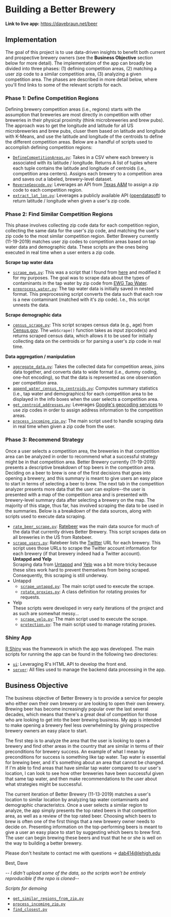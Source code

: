 # Building a Better Brewery
**Link to live app:** https://davebraun.net/beer

## Implementation

The goal of this project is to use data-driven insights to benefit both current and prospective brewery owners (see the **Business Objective** section below for more detail). The implementation of the app can broadly be divided into three phases: (1) defining competition areas, (2) matching a user zip code to a similar competition area, (3) analyzing a given competition area. The phases are described in more detail below, where you'll find links to some of the relevant scripts for each.

### Phase 1: Define Competition Regions

Defining brewery competition areas (i.e., regions) starts with the assumption that breweries are most directly in competition with other breweries in their physical proximity (think microbreweries and brew pubs). The approach was to get the longitude and latitude for all US microbreweries and brew pubs, cluser them based on latitude and longitude with K-Means, and use the latitude and longitude of the centroids to define the different competition areas. Below are a handful of scripts used to accomplish defining competition regions:  

* [`DefineCompetitionAreas.py`](Phase0-DefineCompetitionRegions/01-DefineCompetitionRegions/DefineCompetitionAreas.py): Takes in a CSV where each brewery is associated with its latitude / longitude. Returns A list of tuples where each tuple contains the latitude and longitude of centroids (i.e., competition area centers). Assigns each brewery to a competition area and saves out a labeled, brewery-level dataset.  
* [`ReverseGeocode.py`](Phase0-DefineCompetitionRegions/02-MatchCompetitionRegionsToZips/ReverseGeocode.py): Leverages an API from [Texas A&M](https://geoservices.tamu.edu/Services/ReverseGeocoding) to assign a zip code to each competition region.  
* [`extract_lat_lon.py`](Phase0-DefineCompetitionRegions/03-ParseUserZip/extract_lat_lon.py): Leverages a publicly available API ([opendatasoft](https://public.opendatasoft.com)) to return latitude / longitude when given a user's zip code.

### Phase 2: Find Similar Competition Regions

This phase involves collecting zip code data for each competition region, collecting the same data for the user's zip code, and matching the user's zip code to the most similar competition region. Better Brewery currently (11-19-2019) matches user zip codes to competition areas based on tap water data and demographic data. These scripts are the ones being executed in real time when a user enters a zip code.

**Scrape tap water data**  
* [`scrape_ewg.py`](Phase1-FindSimilarCompetitionRegions/water/scrape_ewg.py): This was a script that I found from [here](https://github.com/albertovilla/ewg/blob/master/EWG.ipynb) and modified it for my purposes. The goal was to scrape data about the types of contaminants in the tap water by zip code from [EWG Tap Water](https://www.ewg.org/tapwater/).  
* [`preprocess_water.py`](Phase1-FindSimilarCompetitionRegions/water/preprocess_water.py): The tap water data is initially saved in nested format. This preprocessing script converts the data such that each row is a new contaminant (matched with it's zip code). I.e., this script unnests the data.  

**Scrape demographic data**  
* [`census_scrape.py`](Phase1-FindSimilarCompetitionRegions/demographics/census_scrape.py): This script scrapes census data (e.g., age) from [Census.gov](https://factfinder.census.gov/faces/nav/jsf/pages/index.xhtml). The `webScrape()` function takes as input zipcode(s) and returns scraped census data, which allows it to be used for initially collecting data on the centroids or for parsing a user's zip code in real time. 

**Data aggregation / manipulation**  
* [`aggregate_data.py`](Phase1-FindSimilarCompetitionRegions/aggregate/aggregate_data.py): Takes the collected data for competition areas, joins data together, and converts data to wide format (i.e., dummy coding, one-hot encoding), so that the data is represented as one observation per competition area.  
* [`append_water_census_to_centroids.py`](Phase1-FindSimilarCompetitionRegions/manipulation_scripts/append_water_census_to_centroids.py): Computes summary statistics (i.e., tap water and demographics) for each competition area to be displayed in the info boxes when the user selects a competition area.  
* [`get_centroid_addresses.py`](Phase1-FindSimilarCompetitionRegions/manipulation_scripts/get_centroid_addresses.py): Leverages [Google's geocoding services](https://maps.googleapis.com/) to use zip codes in order to assign address information to the competition areas.
* [`process_incoming_zip.py`](Phase1-FindSimilarCompetitionRegions/processIncomingZip/process_incoming_zip.py): The main script used to handle scraping data in real time when given a zip code from the user.


### Phase 3: Recommend Strategy  

Once a user selects a competition area, the breweries in that competition area can be analyzed in order to recommend what a successful strategy might be in that competition area. Better Brewery currently (11-19-2019) presents a descriptive breakdown of top beers in the competition area. Deciding on a beer to brew is one of the first decisions that goes into opening a brewery, and this summary is meant to give users an easy place to start in terms of selecting a beer to brew. The next tab in the competition analyzer presents more data that the user can explore--the user is presented with a map of the competition area and is presented with brewery-level summary data after selecting a brewery on the map. The majority of this stage, thus far, has involved scraping the data to be used in the summaries. Below is a breakdown of the data sources, along with scripts used to execute data scraping.

* [`rate_beer_scrape.py`](Phase2-RecommendStrategy/ratebeer/rate_beer_scrape.py): [Ratebeer](https://www.ratebeer.com/) was the main data source for much of the data that currently drives Better Brewery. This script scrapes data on all breweries in the US from Ratebeer.  
* [`scrape_users.py`](Phase2-RecommendStrategy/twitter/scrape_users.py): Ratebeer lists the [Twitter](https://twitter.com) URL for each brewery. This script uses those URLs to scrape the Twitter account information for each brewery (if that brewery indeed had a Twitter account).  
**Untappd and Yelp**  
Scraping data from [Untappd](https://untappd.com) and [Yelp](https://yelp.com) was a bit more tricky because these sites work hard to prevent themselves from being scraped. Consequently, this scraping is still underway.  
* Untappd  
  * [`scrape_untappd.py`](Phase2-RecommendStrategy/untappd/scrape_untappd.py): The main script used to execute the scrape.  
  * [`rotate_proxies.py`](Phase2-RecommendStrategy/untappd/rotate_proxies.py): A class definition for rotating proxies for requests.  
* Yelp  
  These scripts were developed in very early iterations of the project and as such are somewhat messy...  
  * [`scrape_yelp.py`](Phase2-RecommendStrategy/yelp/scrapeYelp.py): The main script used to execute the scrape.  
  * [`protection.py`](Phase2-RecommendStrategy/yelp/protection.py): The main script used to manage rotating proxies.  

### Shiny App  
[R Shiny](https://shiny.rstudio.com/) was the framework in which the app was developed. The main scripts for running the app can be found in the following two directories:  
* [`ui`](ui/): Leveraging R's HTML API to develop the front end.  
* [`server`](server/): All files used to manage the backend data processing in the app.



## Business Objective

The business objective of Better Brewery is to provide a service for people who either own their own brewery or are looking to open their own brewery. Brewing beer has become increasingly popular over the last several decades, which means that there's a great deal of competition for those who are looking to get into the beer brewing business. My app is intended to make opening a brewery feel less overwhelming by giving prospective brewery owners an easy place to start.

The first step is to analyze the area that the user is looking to open a brewery and find other areas in the country that are similar in terms of their preconditions for brewery success. An example of what I mean by preconditions for success is something like tap water. Tap water is essential for brewing beer, and it's something about an area that cannot be changed. If I'm able to find areas that have similar tap water compared to our user's location, I can look to see how other breweries have been successful given that same tap water, and then make recommendations to the user about what strategies might be successful.

The current iteration of Better Brewery (11-13-2019) matches a user's location to similar location by analyzing tap water contaminants and demographic characteristcs. Once a user selects a similar region to analyze, the app simply presents the top rated beers in that competition area, as well as a review of the top rated beer. Choosing which beers to brew is often one of the first things that a new brewery owner needs to decide on. Presenting information on the top-performing beers is meant to give a user an easy place to start by suggesting which beers to brew first. The user can begin brewing these beers and trust that he or she is well on the way to building a better brewery.



Please don't hesitate to contact me with questions -> dab414@lehigh.edu

Best,
Dave

*-- I didn't upload some of the data, so the scripts won't be entirely reproducible if the repo is cloned--*



*Scripts for demoing*  

* [`get_similar_regions_from_zip.py`](get_similar_regions_from_zip.py)  
* [`process_incoming_zip.py`](Phase1-FindSimilarCompetitionRegions/processIncomingZip/process_incoming_zip.py)  
* [`find_closest.py`](Phase1-FindSimilarCompetitionRegions/findClosest/find_closest.py)

